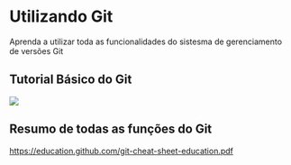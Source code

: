 # Utilizando Git
Aprenda a utilizar toda as funcionalidades do sistesma de gerenciamento de versões Git

## Tutorial Básico do Git
[![](http://img.youtube.com/vi/0fKg7e37bQE/0.jpg)](http://www.youtube.com/watch?v=0fKg7e37bQE "")

## Resumo de todas as funções do Git
https://education.github.com/git-cheat-sheet-education.pdf

